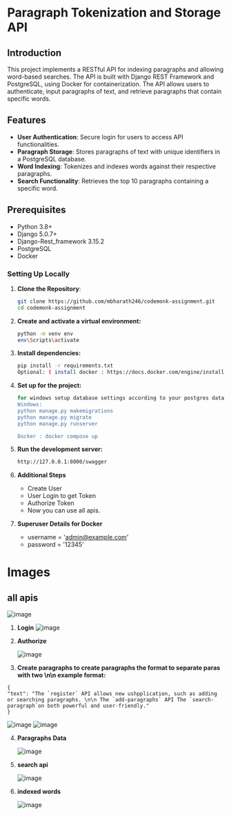 # Paragraph Tokenization and Storage API

## Introduction
This project implements a RESTful API for indexing paragraphs and allowing word-based searches. The API is built with Django REST Framework and PostgreSQL, using Docker for containerization. The API allows users to authenticate, input paragraphs of text, and retrieve paragraphs that contain specific words.

## Features

- **User Authentication**: Secure login for users to access API functionalities.
- **Paragraph Storage**: Stores paragraphs of text with unique identifiers in a PostgreSQL database.
- **Word Indexing**: Tokenizes and indexes words against their respective paragraphs.
- **Search Functionality**: Retrieves the top 10 paragraphs containing a specific word.

## Prerequisites

- Python 3.8+
- Django 5.0.7+
- Django-Rest_framework 3.15.2
- PostgreSQL
- Docker

### Setting Up Locally
1. **Clone the Repository**:
   ```bash
   git clone https://github.com/mbharath246/codemonk-assignment.git
   cd codemonk-assignment
   ```
2. **Create and activate a virtual environment:**
    ```bash
    python -m venv env
    env\Scripts\activate
    ```
3. **Install dependencies:**
    ```bash
    pip install -r requirements.txt
    Optional: ( install docker : https://docs.docker.com/engine/install/ubuntu/)
    ```
4. **Set up for the project:**
    ```bash
    for windows setup database settings according to your postgres database. else won't run use docker.
    Windows:
    python manage.py makemigrations
    python manage.py migrate
    python manage.py runserver 
    
    Docker : docker compose up
    ```
5. **Run the development server:**

    ```bash
    http://127.0.0.1:8000/swagger
    ```
6. **Additional Steps**
    - Create User
    - User Login to get Token
    - Authorize Token
    - Now you can use all apis.
  
7. **Superuser Details for Docker**
    - username = 'admin@example.com'
    - password = '12345'

# Images

## all apis

![image](https://github.com/user-attachments/assets/82c94926-cd66-4fd0-b968-89f1cb10cc91)


1. **Login**
   ![image](https://github.com/user-attachments/assets/bde39f2a-1b84-49d2-9ed5-2e72e053749b)


2. **Authorize**
   
   ![image](https://github.com/user-attachments/assets/2f8177ed-1c10-45c2-bb1a-b41b5300fa5b)

3.  **Create paragraphs to create paragraphs the format to separate paras with two \n\n example format:**
   ```
  {
  "text": "The `register` API allows new ushpplication, such as adding or searching paragraphs. \n\n The `add-paragraphs` API The `search-paragraph`on both powerful and user-friendly."
  }
```
  ![image](https://github.com/user-attachments/assets/94179103-a64c-41ce-a0d1-78ffc0a4ede3)
  ![image](https://github.com/user-attachments/assets/2966e9da-1401-4c7e-aebf-03ea970f676f)

4. **Paragraphs Data**
   
   ![image](https://github.com/user-attachments/assets/05ff8dbb-8657-4121-85db-f277a82caad0)

5. **search api**

   ![image](https://github.com/user-attachments/assets/a5f63819-c3e5-44be-98b2-01a0d6980244)

6. **indexed words**

   ![image](https://github.com/user-attachments/assets/3db664e6-622f-4dc9-99d1-c798694ad45d)
